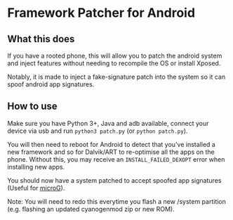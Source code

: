 # Framework Patcher for Android

## What this does
If you have a rooted phone, this will allow you to patch the android system and inject features without needing to recompile the OS or install Xposed.

Notably, it is made to inject a fake-signature patch into the system so it can spoof android app signatures.

## How to use
Make sure you have Python 3+, Java and adb available, connect your device via usb and run `python3 patch.py` (or `python patch.py`).

You will then need to reboot for Android to detect that you've installed a new framework and so for Dalvik/ART to re-optimise all the apps on the phone. Without this, you may receive an `INSTALL_FAILED_DEXOPT` error when installing new apps.

You should now have a system patched to accept spoofed app signatures (Useful for [microG](https://github.com/microg/android_packages_apps_GmsCore)).

Note: You will need to redo this everytime you flash a new /system partition (e.g. flashing an updated cyanogenmod zip or new ROM).
